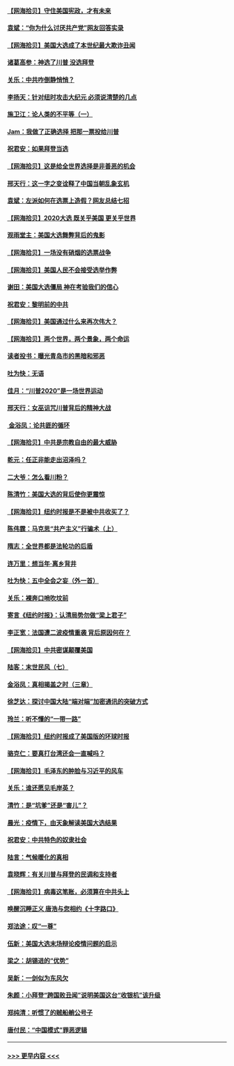 #### [【网海拾贝】守住美国宪政，才有未来](../pages/nsc993/n12540423.md?t=11111402) 
#### [袁斌：“你为什么讨厌共产党”网友回答实录](../pages/nsc993/n12540208.md?t=11111402) 
#### [【网海拾贝】美国大选成了本世纪最大欺诈丑闻](../pages/nsc993/n12538029.md?t=11111402) 
#### [诸葛高参：神选了川普 没选拜登](../pages/nsc993/n12537664.md?t=11111402) 
#### [关乐：中共咋倒静悄悄？](../pages/nsc993/n12537615.md?t=11111402) 
#### [李扬天：针对纽时攻击大纪元 必须说清楚的几点](../pages/nsc993/n12536001.md?t=11111402) 
#### [施卫江：论人类的不平等（一）](../pages/nsc993/n12535700.md?t=11111402) 
#### [Jam：我做了正确选择 把那一票投给川普](../pages/nsc993/n12535743.md?t=11111402) 
#### [祝君安：如果拜登当选](../pages/nsc993/n12535726.md?t=11111402) 
#### [【网海拾贝】这是给全世界选择是非善恶的机会](../pages/nsc993/n12535061.md?t=11111402) 
#### [邢天行：这一字之变诠释了中国当朝乱象玄机](../pages/nsc993/n12533446.md?t=11111402) 
#### [袁斌：左派如何在选票上造假？网友总结七招](../pages/nsc993/n12533180.md?t=11111402) 
#### [【网海拾贝】2020大选 既关乎美国 更关乎世界](../pages/nsc993/n12533161.md?t=11111402) 
#### [观雨堂主：美国大选舞弊背后的鬼影](../pages/nsc993/n12533153.md?t=11111402) 
#### [【网海拾贝】一场没有硝烟的选票战争](../pages/nsc993/n12531883.md?t=11111402) 
#### [【网海拾贝】美国人民不会接受选举作弊](../pages/nsc993/n12528850.md?t=11111402) 
#### [谢田：美国大选僵局 神在考验我们的信心](../pages/nsc993/n12527932.md?t=11111402) 
#### [祝君安：黎明前的中共](../pages/nsc993/n12524071.md?t=11111402) 
#### [【网海拾贝】美国通过什么来再次伟大？](../pages/nsc993/n12523844.md?t=11111402) 
#### [【网海拾贝】两个世界，两个景象，两个命运](../pages/nsc993/n12521419.md?t=11111402) 
#### [读者投书：曝光青岛市的黑暗和邪恶](../pages/nsc993/n12520988.md?t=11111402) 
#### [吐为快：无语](../pages/nsc993/n12518588.md?t=11111402) 
#### [佳月：“川普2020”是一场世界运动](../pages/nsc993/n12518581.md?t=11111402) 
#### [邢天行：女巫诅咒川普背后的精神大战](../pages/nsc993/n12517257.md?t=11111402) 
#### [ 金浴凤：论共匪的循环](../pages/nsc993/n12517133.md?t=11111402) 
#### [【网海拾贝】中共是宗教自由的最大威胁](../pages/nsc993/n12516879.md?t=11111402) 
#### [乾元：任正非能走出沼泽吗？](../pages/nsc993/n12515831.md?t=11111402) 
#### [二大爷：怎么看川粉？](../pages/nsc993/n12515820.md?t=11111402) 
#### [陈清竹：美国大选的背后使你更震惊](../pages/nsc993/n12515589.md?t=11111402) 
#### [【网海拾贝】纽约时报是不是被中共收买了？](../pages/nsc993/n12515122.md?t=11111402) 
#### [陈伟霆：马克思“共产主义”行骗术（上）](../pages/nsc993/n12510217.md?t=11111402) 
#### [隋志：全世界都是法轮功的后盾](../pages/nsc993/n12510636.md?t=11111402) 
#### [连万里：想当年‧离乡背井](../pages/nsc993/n12510623.md?t=11111402) 
#### [吐为快：五中全会之妄（外一首）](../pages/nsc993/n12510470.md?t=11111402) 
#### [关乐：裸奔口哨吹坟前](../pages/nsc993/n12510403.md?t=11111402) 
#### [寄言《纽约时报》：认清局势勿做“梁上君子”](../pages/nsc993/n12510042.md?t=11111402) 
#### [李正宽：法国遭二波疫情重袭 背后原因何在？](../pages/nsc993/n12509971.md?t=11111402) 
#### [【网海拾贝】中共密谋颠覆美国](../pages/nsc993/n12509816.md?t=11111402) 
#### [陆客：末世民风（七）](../pages/nsc993/n12507822.md?t=11111402) 
#### [金浴凤：真相揭盖之时（三章）](../pages/nsc993/n12507804.md?t=11111402) 
#### [徐芝达：探讨中国大陆“端对端”加密通讯的突破方式](../pages/nsc993/n12507682.md?t=11111402) 
#### [玲兰：听不懂的“一带一路”](../pages/nsc993/n12507669.md?t=11111402) 
#### [【网海拾贝】纽约时报成了美国版的环球时报](../pages/nsc993/n12507053.md?t=11111402) 
#### [骆克仁：要真打台湾还会一直喊吗？](../pages/nsc993/n12506843.md?t=11111402) 
#### [【网海拾贝】毛泽东的肿脸与习近平的风车](../pages/nsc993/n12504537.md?t=11111402) 
#### [关乐：谁还愿见毛岸英？](../pages/nsc993/n12503866.md?t=11111402) 
#### [清竹：是“坑爹”还是“害儿”？](../pages/nsc993/n12503034.md?t=11111402) 
#### [晨光：疫情下，由天象解读美国大选结果](../pages/nsc993/n12502536.md?t=11111402) 
#### [祝君安：中共特色的奴隶社会](../pages/nsc993/n12501529.md?t=11111402) 
#### [陆言：气候暖化的真相](../pages/nsc993/n12501183.md?t=11111402) 
#### [袁晓辉：有关川普与拜登的民调和支持者](../pages/nsc993/n12500433.md?t=11111402) 
#### [【网海拾贝】病毒这笔账，必须算在中共头上](../pages/nsc993/n12500320.md?t=11111402) 
#### [唤醒沉睡正义 唐浩与您相约《十字路口》](../pages/nsc993/n12497980.md?t=11111402) 
#### [郑法途：叹“一尊”](../pages/nsc993/n12498837.md?t=11111402) 
#### [伍新：美国大选末场辩论疫情问题的启示](../pages/nsc993/n12498829.md?t=11111402) 
#### [梁之：胡锡进的“优势”](../pages/nsc993/n12498780.md?t=11111402) 
#### [吴新：一剑似为东风欠](../pages/nsc993/n12498772.md?t=11111402) 
#### [朱颜：小拜登“跨国败丑闻”说明美国这台“收银机”该升级](../pages/nsc993/n12498731.md?t=11111402) 
#### [郑纯清：听惯了的贼船艄公号子](../pages/nsc993/n12498721.md?t=11111402) 
#### [唐付民：“中国模式”罪恶逻辑](../pages/nsc993/n12498310.md?t=11111402) 

----
#### [ >>> 更早内容 <<< ](../indexes/nsc993-earlier.md)
